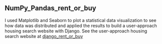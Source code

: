 ## NumPy_Pandas_rent_or_buy
I used Matplotlib and Seaborn to plot a statistical data visualization to see how data was distributed and applied the results to build a user-approach housing search website with Django.
See the user-approach housing search website at [django_rent_or_buy](https://github.com/alimhtsai/django_rent_or_buy) 
